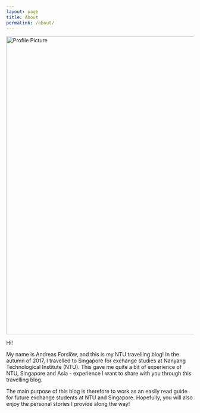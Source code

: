 ```yaml
---
layout: page
title: About
permalink: /about/
---
```


<!-- ![Profile Picture](https://lh3.googleusercontent.com/7DU1qcdTNTkZay_lfz4VJsiUjhR_6-dhTrpNp3F49YoHGZMpCmwVRU_XSvuyQALBnsiy1YG2VckGFV6F7XoBcNnmWD0XIP0kcylIKsjCvn-k-M5gE7ZO7D_lk-kMexYoZh62MtPehQ) -->

<img src="https://lh3.googleusercontent.com/7DU1qcdTNTkZay_lfz4VJsiUjhR_6-dhTrpNp3F49YoHGZMpCmwVRU_XSvuyQALBnsiy1YG2VckGFV6F7XoBcNnmWD0XIP0kcylIKsjCvn-k-M5gE7ZO7D_lk-kMexYoZh62MtPehQ" alt="Profile Picture" style="width: 800px;"/>

Hi!

My name is Andreas Forslöw, and this is my NTU travelling blog! In the autumn of 2017, I travelled to Singapore for exchange studies at Nanyang Technological Institute (NTU). This gave me quite a bit of experience of NTU, Singapore and Asia - experience I want to share with you through this travelling blog.

The main purpose of this blog is therefore to work as an easily read guide for future exchange students at NTU and Singapore. Hopefully, you will also enjoy the personal stories I provide along the way! 
